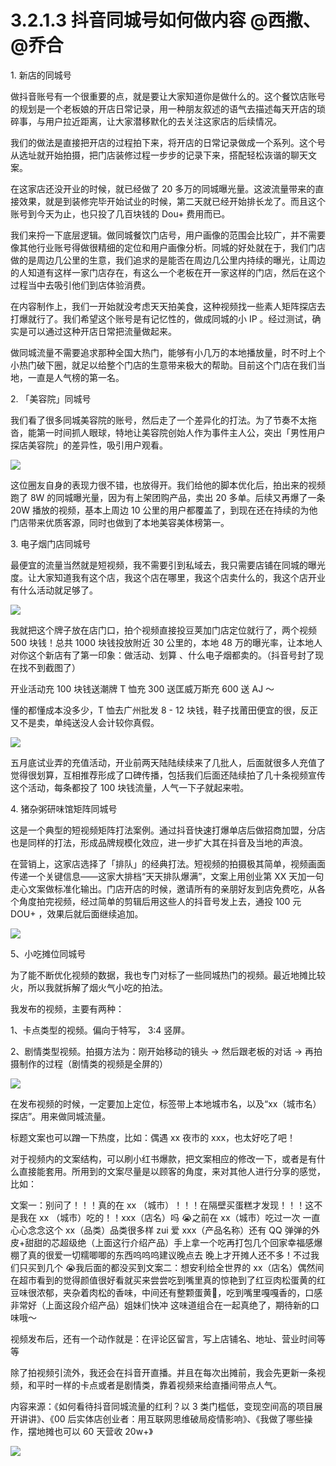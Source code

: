 # 3.2.1.3 抖音同城号如何做内容 @西撒、@乔合

1\. 新店的同城号

做抖音账号有一个很重要的点，就是要让大家知道你是做什么的。这个餐饮店账号的规划是一个老板娘的开店日常记录，用一种朋友叙述的语气去描述每天开店的琐碎事，与用户拉近距离，让大家潜移默化的去关注这家店的后续情况。

我们的做法是直接把开店的过程拍下来，将开店的日常记录做成一个系列。这个号从选址就开始拍摄，把门店装修过程一步步的记录下来，搭配轻松诙谐的聊天文案。

在这家店还没开业的时候，就已经做了 20 多万的同城曝光量。这波流量带来的直接效果，就是到装修完毕开始试业的时候，第二天就已经开始排长龙了。而且这个账号到今天为止，也只投了几百块钱的 Dou+ 费用而已。

我们来捋一下底层逻辑。做同城餐饮门店号，用户画像的范围会比较广，并不需要像其他行业账号得做很精细的定位和用户画像分析。同城的好处就在于，我们门店做的是周边几公里的生意，我们追求的是能否在周边几公里内持续的曝光，让周边的人知道有这样一家门店存在，有这么一个老板在开一家这样的门店，然后在这个过程当中去吸引他们到店体验消费。

在内容制作上，我们一开始就没考虑天天拍美食，这种视频找一些素人矩阵探店去打爆就行了。我们希望这个账号是有记忆性的，做成同城的小 IP 。经过测试，确实是可以通过这种开店日常把流量做起来。

做同城流量不需要追求那种全国大热门，能够有小几万的本地播放量，时不时上个小热门破下圈，就足以给整个门店的生意带来极大的帮助。目前这个门店在我们当地，一直是人气榜的第一名。

2\. 「美容院」同城号

我们看了很多同城美容院的账号，然后走了一个差异化的打法。为了节奏不太拖沓，能第一时间抓人眼球，特地让美容院创始人作为事件主人公，突出「男性用户探店美容院」的差异性，吸引用户观看。

![](img/09d1e9f9820a74c9715a2fbd417d30aa.png)

这位圈友自身的表现力很不错，也放得开。我们给他的脚本优化后，拍出来的视频跑了 8W 的同城曝光量，因为有上架团购产品，卖出 20 多单。后续又再爆了一条 20W 播放的视频，基本上周边 10 公里的用户都覆盖了，到现在还在持续的为他门店带来优质客源，同时也做到了本地美容美体榜第一。

3\. 电子烟门店同城号

最便宜的流量当然就是短视频，我不需要引到私域去，我只需要店铺在同城的曝光度。让大家知道我有这个店，我这个店在哪里，我这个店卖什么的，我这个店开业有什么活动就足够了。

![](img/dada39e25adde08cdf1de8145cea69bc.png)

我就把这个牌子放在店门口，拍个视频直接投豆荚加门店定位就行了，两个视频 500 块钱！总共 1000 块钱投放附近 30 公里的，本地 48 万的曝光率，让本地人对你这个新店有了第一印象：做活动、划算 、什么电子烟都卖的。（抖音号封了现在找不到截图了）

开业活动充 100 块钱送潮牌 T 恤充 300 送匡威万斯充 600 送 AJ ～

懂的都懂成本没多少，T 恤去广州批发 8 - 12 块钱，鞋子找莆田便宜的很，反正又不是卖，单纯送没人会计较你真假。

![](img/630caa0b5dab1bbaf3e24b00db6e610e.png)

五月底试业弄的充值活动，开业前两天陆陆续续来了几批人，后面就很多人充值了觉得很划算，互相推荐形成了口碑传播，包括我们后面还陆续拍了几十条视频宣传这个活动，每条都投了 100 块钱流量，人气一下子就起来啦。

4\. 猪杂粥研味馆矩阵同城号

这是一个典型的短视频矩阵打法案例。通过抖音快速打爆单店后做招商加盟，分店也是同样的打法，形成品牌规模化效应，进一步扩大其在抖音及当地的声浪。

在营销上，这家店选择了「排队」的经典打法。短视频的拍摄极其简单，视频画面传递一个关键信息——这家大排档“天天排队爆满”，文案上用创业第 XX 天加一句走心文案做标准化输出。门店开店的时候，邀请所有的亲朋好友到店免费吃，从各个角度拍完视频，经过简单的剪辑后用这些人的抖音号发上去，通投 100 元 DOU+ ，效果后就后面继续追加。

![](img/7a04e3bc1637518adc2f971aa921f502.png)

5、小吃摊位同城号

为了能不断优化视频的数据，我也专门对标了一些同城热门的视频。最近地摊比较火，所以我就拆解了烟火气小吃的拍法。

我发布的视频，主要有两种：

1、卡点类型的视频。偏向于特写， 3:4 竖屏。

2、剧情类型视频。拍摄方法为：刚开始移动的镜头 → 然后跟老板的对话 → 再拍摄制作的过程（剧情类的视频是全屏的）

![](img/e683977ddd6565d9392fe1dd7bf6b10c.png)

在发布视频的时候，一定要加上定位，标签带上本地城市名，以及“xx（城市名）探店”。用来做同城流量。

标题文案也可以蹭一下热度，比如：偶遇 xx 夜市的 xxx，也太好吃了吧！

对于视频内的文案结构，可以刷小红书爆款，把文案相应的修改一下，或者是有什么直接能套用。所用到的文案尽量是以顾客的角度，来对其他人进行分享的感觉，比如：

文案一：别问了！！！真的在 xx （城市）！！！在隔壁买蛋糕才发现！！！这不是我在 xx （城市）吃的！！xxx（店名）吗 😭之前在 xx（城市）吃过一次 一直心心念念这个 xx（品类）品类很多样 zui 爱 xxx（产品名称）还有 QQ 弹弹的外皮+甜甜的芯超级绝（上面这行介绍产品）手上拿一个吃再打包几个回家幸福感爆棚了真的很爱一切糯唧唧的东西呜呜呜建议晚点去 晚上才开摊人还不多！不过我们只买到几个 😭我后面的都没买到文案二：想安利给全世界的 xx（店名）偶然间在超市看到的觉得颜值很好看就买来尝尝吃到嘴里真的惊艳到了红豆肉松蛋黄的红豆味很浓郁，夹杂着肉松的香味，中间还有整颗蛋黄🥚，吃到嘴里嘎嘎香的，口感非常好（上面这段介绍产品）姐妹们快冲 这味道组合在一起真绝了，期待新的口味哦～

视频发布后，还有一个动作就是：在评论区留言，写上店铺名、地址、营业时间等等

除了拍视频引流外，我还会在抖音开直播。并且在每次出摊前，我会先更新一条视频，和平时一样的卡点或者是剧情类，靠着视频来给直播间带点人气。

内容来源：《如何看待抖音同城流量的红利？以 3 类门槛低，变现空间高的项目展开讲讲》、《00 后实体店创业者：用互联网思维破局疫情影响》、《我做了哪些操作，摆地摊也可以 60 天营收 20w+》

![](img/70c086163efe63c67f3a76278afd7895.png)